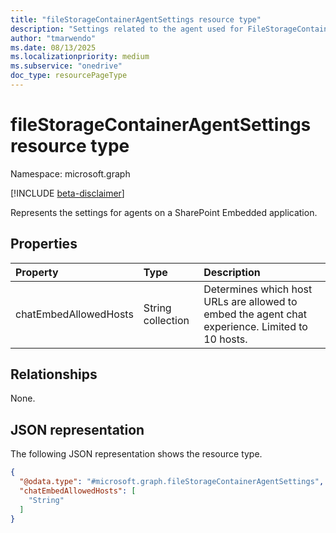 ```yaml
---
title: "fileStorageContainerAgentSettings resource type"
description: "Settings related to the agent used for FileStorageContainers"
author: "tmarwendo"
ms.date: 08/13/2025
ms.localizationpriority: medium
ms.subservice: "onedrive"
doc_type: resourcePageType
---
```


# fileStorageContainerAgentSettings resource type

Namespace: microsoft.graph

[!INCLUDE [beta-disclaimer](../../includes/beta-disclaimer.md)]

Represents the settings for agents on a SharePoint Embedded application.

## Properties
|Property|Type|Description|
|:---|:---|:---|
|chatEmbedAllowedHosts|String collection|Determines which host URLs are allowed to embed the agent chat experience. Limited to 10 hosts.|

## Relationships
None.

## JSON representation
The following JSON representation shows the resource type.
<!-- {
  "blockType": "resource",
  "@odata.type": "microsoft.graph.fileStorageContainerAgentSettings"
}
-->
``` json
{
  "@odata.type": "#microsoft.graph.fileStorageContainerAgentSettings",
  "chatEmbedAllowedHosts": [
    "String"
  ]
}
```